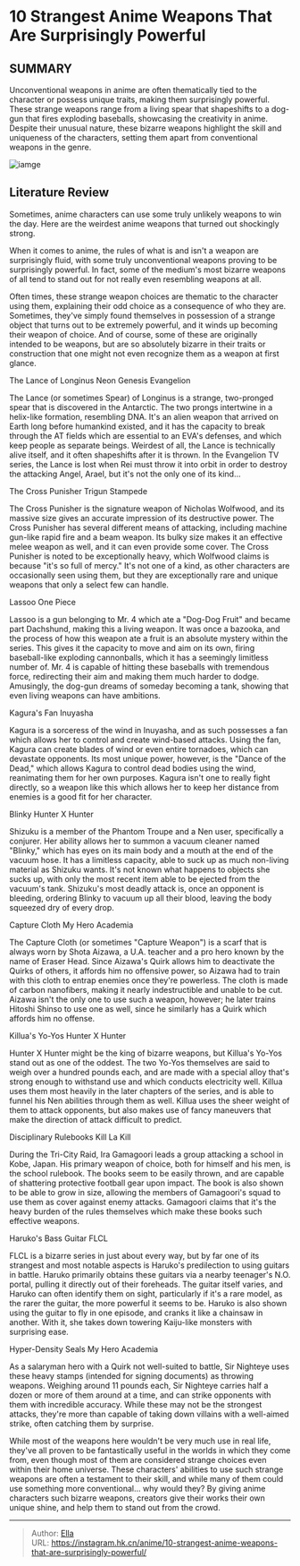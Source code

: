 # 10 Strangest Anime Weapons That Are Surprisingly Powerful


## SUMMARY 



  Unconventional weapons in anime are often thematically tied to the character or possess unique traits, making them surprisingly powerful.   These strange weapons range from a living spear that shapeshifts to a dog-gun that fires exploding baseballs, showcasing the creativity in anime.   Despite their unusual nature, these bizarre weapons highlight the skill and uniqueness of the characters, setting them apart from conventional weapons in the genre.  

![iamge](https://static1.srcdn.com/wordpress/wp-content/uploads/2023/11/bizarre-anime-weapons.jpg)

## Literature Review

Sometimes, anime characters can use some truly unlikely weapons to win the day. Here are the weirdest anime weapons that turned out shockingly strong.




When it comes to anime, the rules of what is and isn&#39;t a weapon are surprisingly fluid, with some truly unconventional weapons proving to be surprisingly powerful. In fact, some of the medium&#39;s most bizarre weapons of all tend to stand out for not really even resembling weapons at all.




Often times, these strange weapon choices are thematic to the character using them, explaining their odd choice as a consequence of who they are. Sometimes, they&#39;ve simply found themselves in possession of a strange object that turns out to be extremely powerful, and it winds up becoming their weapon of choice. And of course, some of these are originally intended to be weapons, but are so absolutely bizarre in their traits or construction that one might not even recognize them as a weapon at first glance.


 The Lance of Longinus 
Neon Genesis Evangelion
          

The Lance (or sometimes Spear) of Longinus is a strange, two-pronged spear that is discovered in the Antarctic. The two prongs intertwine in a helix-like formation, resembling DNA. It&#39;s an alien weapon that arrived on Earth long before humankind existed, and it has the capacity to break through the AT fields which are essential to an EVA&#39;s defenses, and which keep people as separate beings. Weirdest of all, the Lance is technically alive itself, and it often shapeshifts after it is thrown. In the Evangelion TV series, the Lance is lost when Rei must throw it into orbit in order to destroy the attacking Angel, Arael, but it&#39;s not the only one of its kind...






 The Cross Punisher 
Trigun Stampede
         

The Cross Punisher is the signature weapon of Nicholas Wolfwood, and its massive size gives an accurate impression of its destructive power. The Cross Punisher has several different means of attacking, including machine gun-like rapid fire and a beam weapon. Its bulky size makes it an effective melee weapon as well, and it can even provide some cover. The Cross Punisher is noted to be exceptionally heavy, which Wolfwood claims is because &#34;it&#39;s so full of mercy.&#34; It&#39;s not one of a kind, as other characters are occasionally seen using them, but they are exceptionally rare and unique weapons that only a select few can handle.



 Lassoo 
One Piece
          




Lassoo is a gun belonging to Mr. 4 which ate a &#34;Dog-Dog Fruit&#34; and became part Dachshund, making this a living weapon. It was once a bazooka, and the process of how this weapon ate a fruit is an absolute mystery within the series. This gives it the capacity to move and aim on its own, firing baseball-like exploding cannonballs, which it has a seemingly limitless number of. Mr. 4 is capable of hitting these baseballs with tremendous force, redirecting their aim and making them much harder to dodge. Amusingly, the dog-gun dreams of someday becoming a tank, showing that even living weapons can have ambitions.

Kagura&#39;s Fan
Inuyasha
          

Kagura is a sorceress of the wind in Inuyasha, and as such possesses a fan which allows her to control and create wind-based attacks. Using the fan, Kagura can create blades of wind or even entire tornadoes, which can devastate opponents. Its most unique power, however, is the &#34;Dance of the Dead,&#34; which allows Kagura to control dead bodies using the wind, reanimating them for her own purposes. Kagura isn&#39;t one to really fight directly, so a weapon like this which allows her to keep her distance from enemies is a good fit for her character.






 Blinky 
Hunter X Hunter
          

Shizuku is a member of the Phantom Troupe and a Nen user, specifically a conjurer. Her ability allows her to summon a vacuum cleaner named &#34;Blinky,&#34; which has eyes on its main body and a mouth at the end of the vacuum hose. It has a limitless capacity, able to suck up as much non-living material as Shizuku wants. It&#39;s not known what happens to objects she sucks up, with only the most recent item able to be ejected from the vacuum&#39;s tank. Shizuku&#39;s most deadly attack is, once an opponent is bleeding, ordering Blinky to vacuum up all their blood, leaving the body squeezed dry of every drop.



 Capture Cloth 
My Hero Academia
         




The Capture Cloth (or sometimes &#34;Capture Weapon&#34;) is a scarf that is always worn by Shota Aizawa, a U.A. teacher and a pro hero known by the name of Eraser Head. Since Aizawa&#39;s Quirk allows him to deactivate the Quirks of others, it affords him no offensive power, so Aizawa had to train with this cloth to entrap enemies once they&#39;re powerless. The cloth is made of carbon nanofibers, making it nearly indestructible and unable to be cut. Aizawa isn&#39;t the only one to use such a weapon, however; he later trains Hitoshi Shinso to use one as well, since he similarly has a Quirk which affords him no offense.



 Killua&#39;s Yo-Yos 
Hunter X Hunter
         

Hunter X Hunter might be the king of bizarre weapons, but Killua&#39;s Yo-Yos stand out as one of the oddest. The two Yo-Yos themselves are said to weigh over a hundred pounds each, and are made with a special alloy that&#39;s strong enough to withstand use and which conducts electricity well. Killua uses them most heavily in the later chapters of the series, and is able to funnel his Nen abilities through them as well. Killua uses the sheer weight of them to attack opponents, but also makes use of fancy maneuvers that make the direction of attack difficult to predict.






 Disciplinary Rulebooks 
Kill La Kill
          

During the Tri-City Raid, Ira Gamagoori leads a group attacking a school in Kobe, Japan. His primary weapon of choice, both for himself and his men, is the school rulebook. The books seem to be easily thrown, and are capable of shattering protective football gear upon impact. The book is also shown to be able to grow in size, allowing the members of Gamagoori&#39;s squad to use them as cover against enemy attacks. Gamagoori claims that it&#39;s the heavy burden of the rules themselves which make these books such effective weapons.



 Haruko&#39;s Bass Guitar 
FLCL
          




FLCL is a bizarre series in just about every way, but by far one of its strangest and most notable aspects is Haruko&#39;s predilection to using guitars in battle. Haruko primarily obtains these guitars via a nearby teenager&#39;s N.O. portal, pulling it directly out of their foreheads. The guitar itself varies, and Haruko can often identify them on sight, particularly if it&#39;s a rare model, as the rarer the guitar, the more powerful it seems to be. Haruko is also shown using the guitar to fly in one episode, and cranks it like a chainsaw in another. With it, she takes down towering Kaiju-like monsters with surprising ease.



 Hyper-Density Seals 
My Hero Academia
          

As a salaryman hero with a Quirk not well-suited to battle, Sir Nighteye uses these heavy stamps (intended for signing documents) as throwing weapons. Weighing around 11 pounds each, Sir Nighteye carries half a dozen or more of them around at a time, and can strike opponents with them with incredible accuracy. While these may not be the strongest attacks, they&#39;re more than capable of taking down villains with a well-aimed strike, often catching them by surprise.




While most of the weapons here wouldn&#39;t be very much use in real life, they&#39;ve all proven to be fantastically useful in the worlds in which they come from, even though most of them are considered strange choices even within their home universe. These characters&#39; abilities to use such strange weapons are often a testament to their skill, and while many of them could use something more conventional... why would they? By giving anime characters such bizarre weapons, creators give their works their own unique shine, and help them to stand out from the crowd.



---

> Author: [Ella](https://instagram.hk.cn/)  
> URL: https://instagram.hk.cn/anime/10-strangest-anime-weapons-that-are-surprisingly-powerful/  

